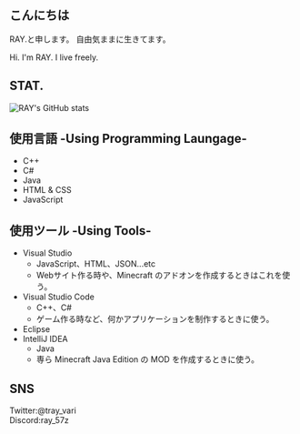 ## こんにちは
RAY.と申します。
自由気ままに生きてます。

Hi. I'm RAY. I live freely.

## STAT.
![RAY's GitHub stats](https://github-readme-stats.vercel.app/api?username=RAY-prg-12&show_icons=true&theme=dark)

## 使用言語 -Using Programming Laungage-
* C++
* C#
* Java
* HTML & CSS
* JavaScript

## 使用ツール -Using Tools-
* Visual Studio
  * JavaScript、HTML、JSON...etc
  * Webサイト作る時や、Minecraft のアドオンを作成するときはこれを使う。
* Visual Studio Code
  * C++、C#
  * ゲーム作る時など、何かアプリケーションを制作するときに使う。
* Eclipse
* IntelliJ IDEA
  * Java
  * 専ら Minecraft Java Edition の MOD を作成するときに使う。
  

## SNS
Twitter:@tray_vari  
Discord:ray_57z
